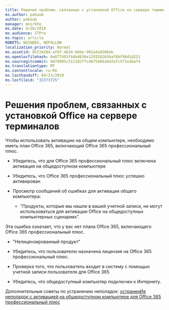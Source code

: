```yaml
---
title: Решения проблем, связанных с установкой Office на сервере терминалов
ms.author: pebaum
author: pebaum
manager: mnirkhe
ms.date: 4/26/2018
ms.audience: ITPro
ms.topic: article
ROBOTS: NOINDEX, NOFOLLOW
localization_priority: Normal
ms.assetid: 85f24284-af6f-4624-b6be-901a4a9206eb
ms.openlocfilehash: 6e877493f44b4636e1293582b5baf6bf98d1d251
ms.sourcegitcommit: 9d78905c512192ffc4675468abd2efc5f2e4baf4
ms.translationtype: MT
ms.contentlocale: ru-RU
ms.lasthandoff: 04/23/2019
ms.locfileid: "32373725"
---
```

# <a name="solutions-for-issues-around-installing-office-on-a-terminal-server"></a>Решения проблем, связанных с установкой Office на сервере терминалов

Чтобы использовать активацию на общем компьютере, необходимо иметь план Office 365, включающий Office 365 профессиональный плюс.
  
- Убедитесь, что для Office 365 профессиональный плюс включена активация на общедоступном компьютере
    
- Убедитесь, что Office 365 профессиональный плюс успешно активирован
    
- Просмотр сообщений об ошибках для активации общего компьютера:
    
  - "Продукты, которые мы нашли в вашей учетной записи, не могут использоваться для активации Office на общедоступных компьютерных сценариях".
  
Эта ошибка означает, что у вас нет плана Office 365, включающего Office 365 профессиональный плюс.
    
  - "Нелицензированный продукт"
    
  - Убедитесь, что пользователю назначена лицензия на Office 365 профессиональный плюс.
    
  - Проверка того, что пользователь входит в систему с помощью учетной записи пользователя для Office 365
    
  - Убедитесь, что общедоступный компьютер подключен к Интернету.
    
Дополнительные советы по устранению неполадок: [устраненИе неполадок с активацией на общедоступном компьютере для Office 365 профессиональный плюс](https://docs.microsoft.com/DeployOffice/troubleshoot-issues-with-shared-computer-activation-for-office-365-proplus)
  

